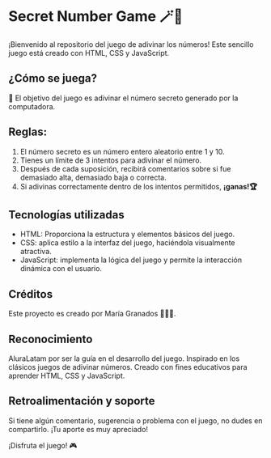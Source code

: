 # Secret Number Game 🪄🎲
¡Bienvenido al repositorio del juego de adivinar los números! Este sencillo juego está creado con HTML, CSS y JavaScript.

## ¿Cómo se juega?
🎯 El objetivo del juego es adivinar el número secreto generado por la computadora.

## Reglas:
1. El número secreto es un número entero aleatorio entre 1 y 10.
2. Tienes un límite de 3 intentos para adivinar el número.
3. Después de cada suposición, recibirá comentarios sobre si fue demasiado alta, demasiado baja o correcta.
4. Si adivinas correctamente dentro de los intentos permitidos, **¡ganas!🏆**

## Tecnologías utilizadas
+ HTML: Proporciona la estructura y elementos básicos del juego.
+ CSS: aplica estilo a la interfaz del juego, haciéndola visualmente atractiva.
+ JavaScript: implementa la lógica del juego y permite la interacción dinámica con el usuario.

## Créditos
Este proyecto es creado por María Granados 👩🏻‍💻.

## Reconocimiento
AluraLatam por ser la guía en el desarrollo del juego.
Inspirado en los clásicos juegos de adivinar números.
Creado con fines educativos para aprender HTML, CSS y JavaScript.

## Retroalimentación y soporte
Si tiene algún comentario, sugerencia o problema con el juego, no dudes en compartirlo. ¡Tu aporte es muy apreciado!

¡Disfruta el juego! 🎮

